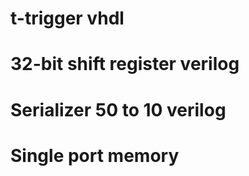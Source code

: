# t-trigger vhdl
# 32-bit shift register verilog
# Serializer 50 to 10 verilog
# Single port memory

